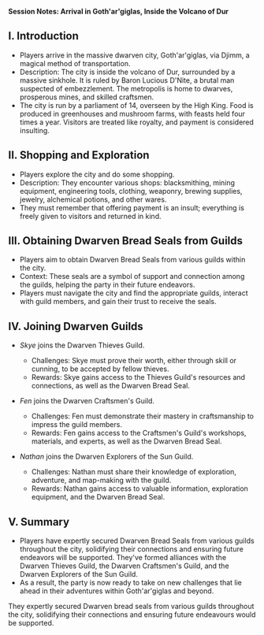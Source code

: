 **Session Notes: Arrival in Goth'ar'giglas, Inside the Volcano of Dur**

## I. Introduction
- Players arrive in the massive dwarven city, Goth'ar'giglas, via Djimm, a magical method of transportation.
- Description: The city is inside the volcano of Dur, surrounded by a massive sinkhole. It is ruled by Baron Lucious D'Nite, a brutal man suspected of embezzlement. The metropolis is home to dwarves, prosperous mines, and skilled craftsmen.
- The city is run by a parliament of 14, overseen by the High King. Food is produced in greenhouses and mushroom farms, with feasts held four times a year. Visitors are treated like royalty, and payment is considered insulting.

## II. Shopping and Exploration
- Players explore the city and do some shopping.
- Description: They encounter various shops: blacksmithing, mining equipment, engineering tools, clothing, weaponry, brewing supplies, jewelry, alchemical potions, and other wares.
- They must remember that offering payment is an insult; everything is freely given to visitors and returned in kind.

## III. Obtaining Dwarven Bread Seals from Guilds
- Players aim to obtain Dwarven Bread Seals from various guilds within the city.
- Context: These seals are a symbol of support and connection among the guilds, helping the party in their future endeavors.
- Players must navigate the city and find the appropriate guilds, interact with guild members, and gain their trust to receive the seals.

## IV. Joining Dwarven Guilds
- *Skye* joins the Dwarven Thieves Guild.
    - Challenges: Skye must prove their worth, either through skill or cunning, to be accepted by fellow thieves.
    - Rewards: Skye gains access to the Thieves Guild's resources and connections, as well as the Dwarven Bread Seal.

- *Fen* joins the Dwarven Craftsmen's Guild.
    - Challenges: Fen must demonstrate their mastery in craftsmanship to impress the guild members.
    - Rewards: Fen gains access to the Craftsmen's Guild's workshops, materials, and experts, as well as the Dwarven Bread Seal.

- *Nathan* joins the Dwarven Explorers of the Sun Guild.
    - Challenges: Nathan must share their knowledge of exploration, adventure, and map-making with the guild.
    - Rewards: Nathan gains access to valuable information, exploration equipment, and the Dwarven Bread Seal.

## V. Summary
- Players have expertly secured Dwarven Bread Seals from various guilds throughout the city, solidifying their connections and ensuring future endeavors will be supported. They've formed alliances with the Dwarven Thieves Guild, the Dwarven Craftsmen's Guild, and the Dwarven Explorers of the Sun Guild.
- As a result, the party is now ready to take on new challenges that lie ahead in their adventures within Goth'ar'giglas and beyond.



They expertly secured Dwarven bread seals from various guilds throughout the city, solidifying their connections and ensuring future endeavours would be supported.